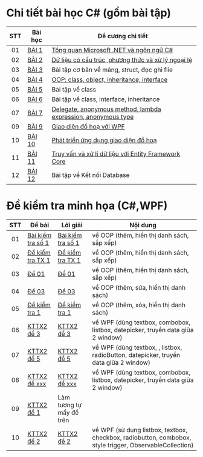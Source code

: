 # Chi tiết bài học C# (gồm bài tập) 

|  STT  |          Bài học          |   Đề cương chi tiết     |
|:----:|----------------------------|-------------|
|  01  | [BÀI 1](https://github.com/CK1412/HAUI/tree/main/Lap_trinh_.NET/BAI_1) | [Tổng quan Microsoft .NET và ngôn ngữ C#](https://github.com/CK1412/HAUI/tree/main/Lap_trinh_.NET/BAI_1/Bai%201.%20De%20cuong%20hoc%20phan%20-%20Tong%20quan%20ve%20.NET%20va%20ngon%20ngu%20CSharp.pdf) | 
|  02  | [BÀI 2](https://github.com/CK1412/HAUI/tree/main/Lap_trinh_.NET/BAI_2) | [Dữ liệu có cấu trúc, phương thức và xử lý ngoại lệ](https://github.com/CK1412/HAUI/tree/main/Lap_trinh_.NET/BAI_2/Bai%202.%20Bai%20hoc%20chi%20tiet%20-%20du%20lieu%20co%20cau%20truc%2C%20pthuc%20va%20xly%20ngoai%20le.pdf) | 
|  03  | [BÀI 3](https://github.com/CK1412/HAUI/tree/main/Lap_trinh_.NET/BAI_3) | Bài tập cơ bản về mảng, struct, đọc ghi flie | 
|  04  | [BÀI 4](https://github.com/CK1412/HAUI/tree/main/Lap_trinh_.NET/BAI_4) | [OOP: class, object, inheritance, interface](https://github.com/CK1412/HAUI/tree/main/Lap_trinh_.NET/BAI_4/Bai%204.De%20cuong%20bg-LT%20huong%20doi%20tuong.pdf) | 
|  05  | [BÀI 5](https://github.com/CK1412/HAUI/tree/main/Lap_trinh_.NET/BAI_5) | Bài tập về class | 
|  06  | [BÀI 6](https://github.com/CK1412/HAUI/tree/main/Lap_trinh_.NET/BAI_6) | Bài tập về class, interface, inheritance | 
|  07  | [BÀI 7](https://github.com/CK1412/HAUI/tree/main/Lap_trinh_.NET/BAI_7) | [Delegate, anonymous method, lambda expression, anonymous type](https://github.com/CK1412/HAUI/tree/main/Lap_trinh_.NET/BAI_7/Bai7-de-cuong-bai-hoc.pdf) | 
|  09  | [BÀI 9](https://github.com/CK1412/HAUI/tree/main/Lap_trinh_.NET/BAI_9) | [Giao diện đồ hoạ với WPF](https://github.com/CK1412/HAUI/tree/main/Lap_trinh_.NET/BAI_9/Bài%209.%20Đề%20cương%20bài%20giảng.pdf) | 
|  10  | [BÀI 10](https://github.com/CK1412/HAUI/tree/main/Lap_trinh_.NET/BAI_10) | [Phát triển ứng dụng giao diện đồ hoạ](https://github.com/CK1412/HAUI/tree/main/Lap_trinh_.NET/BAI_10/Bài%2010.%20Đề%20cương%20bài%20giảng.pdf) | 
|  11  | [BÀI 11](https://github.com/CK1412/HAUI/tree/main/Lap_trinh_.NET/BAI_11) | [Truy vấn và xử lí dữ liệu với Entity Framework Core](https://github.com/CK1412/HAUI/tree/main/Lap_trinh_.NET/BAI_11/Bai11-de-cuong-bai-hoc.pdf) | 
|  12  | [BÀI 12](https://github.com/CK1412/HAUI/tree/main/Lap_trinh_.NET/BAI_12) | Bài tập về Kết nối Database |
# Đề kiểm tra minh họa (C#,WPF)

|  STT |   Đề bài   |          Lời giải           |   Nội dung    |
|:----:|------------|----------------------------|-------------|
|  01  | [Bài kiểm tra số 1](https://github.com/CK1412/HAUI/tree/main/Lap_trinh_.NET/De_kiem_tra/OOP/Bai-kiem-tra-1.pdf) | [Bài kiểm tra số 1](https://github.com/CK1412/HAUI/tree/main/Lap_trinh_.NET/De_kiem_tra/OOP/Bai_kiem_tra_so_1/) | về OOP (thêm, hiển thị danh sách, sắp xếp)|
|  02  | [Đề kiểm tra TX 1](https://github.com/CK1412/HAUI/tree/main/Lap_trinh_.NET/De_kiem_tra/OOP/Đề-kiểm-tra-TX1.pdf) | [Đề kiểm tra TX 1](https://github.com/CK1412/HAUI/tree/main/Lap_trinh_.NET/De_kiem_tra/OOP/De_kiem_tra_TX_1/) | về OOP (thêm, hiển thị danh sách, sắp xếp)|
|  03  | [Đề 01](https://github.com/CK1412/HAUI/tree/main/Lap_trinh_.NET/De_kiem_tra/OOP/de_01.pdf) | [Đề 01](https://github.com/CK1412/HAUI/tree/main/Lap_trinh_.NET/De_kiem_tra/OOP/de_01/) | về OOP (thêm, hiển thị danh sách, sắp xếp) |
|  04  | [Đề 03](https://github.com/CK1412/HAUI/tree/main/Lap_trinh_.NET/De_kiem_tra/OOP/de_03.pdf) | [Đề 03](https://github.com/CK1412/HAUI/tree/main/Lap_trinh_.NET/De_kiem_tra/OOP/De_03/) | về OOP (thêm, sửa, hiển thị danh sách) |
|  05  | [Đề kiểm tra 1](https://github.com/CK1412/HAUI/tree/main/Lap_trinh_.NET/De_kiem_tra/OOP/Kiemtra1.pdf) | [Đề kiểm tra 1](https://github.com/CK1412/HAUI/tree/main/Lap_trinh_.NET/De_kiem_tra/OOP/KiemTra1/) | về OOP (thêm, xóa, hiển thị danh sách) |
|  06  | [KTTX2 đề 3](https://github.com/CK1412/HAUI/tree/main/Lap_trinh_.NET/De_kiem_tra/WPF/KTTX2_de_3.pdf) | [KTTX2 đề 3](https://github.com/CK1412/HAUI/tree/main/Lap_trinh_.NET/De_kiem_tra/WPF/KTTX2_de_3/) | về WPF (dùng textbox, combobox, listbox, datepicker, truyền data giữa 2 window) |
|  07  | [KTTX2 đề 5](https://github.com/CK1412/HAUI/tree/main/Lap_trinh_.NET/De_kiem_tra/WPF/KTTX2_de_5.pdf) | [KTTX2 đề 5](https://github.com/CK1412/HAUI/tree/main/Lap_trinh_.NET/De_kiem_tra/WPF/KTTX2_de5/) | về WPF (dùng textbox, , listbox, radioButton, datepicker, truyền data giữa 2 window) |
|  08  | [KTTX2 đề xxx](https://github.com/CK1412/HAUI/tree/main/Lap_trinh_.NET/De_kiem_tra/WPF/KTTX2_de_xxx.pdf) | [KTTX2 đề xxx](https://github.com/CK1412/HAUI/tree/main/Lap_trinh_.NET/De_kiem_tra/WPF/KTTX2_de_xxx/) | về WPF (dùng textbox, combobox, listbox, datepicker, truyền data giữa 2 window) |
|  09  | [KTTX2 đề 1](https://github.com/CK1412/HAUI/tree/main/Lap_trinh_.NET/De_kiem_tra/WPF/Kiemtra2-de1.pdf) | Làm tương tự mấy đề trên |
|  10  | [KTTX2 đề 2](https://github.com/CK1412/HAUI/tree/main/Lap_trinh_.NET/De_kiem_tra/WPF/KTTX2_de_2.pdf) | [KTTX2 đề 2](https://github.com/CK1412/HAUI/tree/main/Lap_trinh_.NET/De_kiem_tra/WPF/KTTX2_de_2/) | về WPF (sử dụng listbox, textbox, checkbox, radiobutton, combobox, style trigger, ObservableCollection) |
